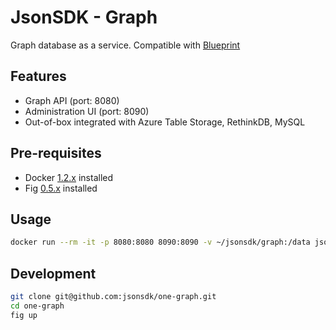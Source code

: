 JsonSDK - Graph
===============

Graph database as a service. Compatible with [Blueprint](https://github.com/tinkerpop/blueprints)

## Features

- Graph API (port: 8080)
- Administration UI (port: 8090)
- Out-of-box integrated with Azure Table Storage, RethinkDB, MySQL

## Pre-requisites
- Docker [1.2.x](https://docs.docker.com/#installation-guides) installed
- Fig [0.5.x](http://www.fig.sh/) installed

## Usage

```bash
docker run --rm -it -p 8080:8080 8090:8090 -v ~/jsonsdk/graph:/data jsonsdk/one-graph:latest
```

## Development

```bash
git clone git@github.com:jsonsdk/one-graph.git
cd one-graph
fig up
```
